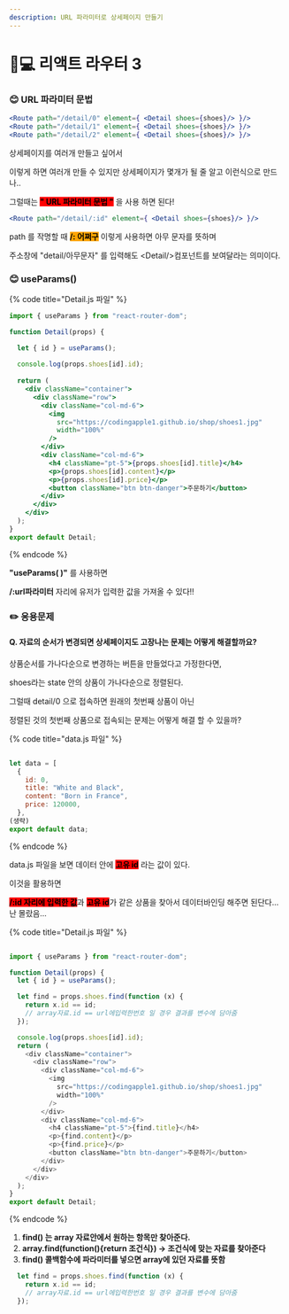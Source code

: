 ```yaml
---
description: URL 파라미터로 상세페이지 만들기
---
```


# 👩💻 리액트 라우터 3



### 😊 **URL 파라미터 문법**

```jsx
<Route path="/detail/0" element={ <Detail shoes={shoes}/> }/>
<Route path="/detail/1" element={ <Detail shoes={shoes}/> }/>
<Route path="/detail/2" element={ <Detail shoes={shoes}/> }/> 
```

상세페이지를 여러개 만들고 싶어서

이렇게 하면 여러개 만들 수 있지만 상세페이지가 몇개가 될 줄 알고 이런식으로 만드나..



그럴때는 <mark style="background-color:red;">**" URL 파라미터 문법 "**</mark> 을 사용 하면 된다!&#x20;

```jsx
<Route path="/detail/:id" element={ <Detail shoes={shoes}/> }/>
```

path 를 작명할 때 <mark style="background-color:orange;">**/: 어쩌구**</mark>  이렇게 사용하면 아무 문자를 뜻하며&#x20;

주소창에 "detail/아무문자" 를 입력해도 \<Detail/>컴포넌트를 보여달라는 의미이다.







### 😊 useParams()

{% code title="Detail.js 파일" %}
```jsx
import { useParams } from "react-router-dom";

function Detail(props) {

  let { id } = useParams();
  
  console.log(props.shoes[id].id);
  
  return (
    <div className="container">
      <div className="row">
        <div className="col-md-6">
          <img
            src="https://codingapple1.github.io/shop/shoes1.jpg"
            width="100%"
          />
        </div>
        <div className="col-md-6">
          <h4 className="pt-5">{props.shoes[id].title}</h4>
          <p>{props.shoes[id].content}</p>
          <p>{props.shoes[id].price}</p>
          <button className="btn btn-danger">주문하기</button>
        </div>
      </div>
    </div>
  );
}
export default Detail;

```
{% endcode %}

**"useParams( )"** 를 사용하면

**/:url파라미터** 자리에 유저가 입력한 값을 가져올 수 있다!!







### ✏️ 응용문제

#### Q. 자료의 순서가 변경되면 상세페이지도 고장나는 문제는 어떻게 해결할까요?

상품순서를 가나다순으로 변경하는 버튼을 만들었다고 가정한다면,

shoes라는 state 안의 상품이 가나다순으로 정렬된다.

그럴때  detail/0 으로 접속하면 원래의 첫번째 상품이 아닌&#x20;

정렬된 것의 첫번째 상품으로 접속되는 문제는 어떻게 해결 할 수 있을까?



{% code title="data.js 파일" %}
```javascript

let data = [
  {
    id: 0,
    title: "White and Black",
    content: "Born in France",
    price: 120000,
  },
(생략)
export default data;

```
{% endcode %}

data.js 파일을 보면 데이터 안에 <mark style="background-color:red;">**고유 id**</mark> 라는 값이 있다.&#x20;

이것을 활용하면

<mark style="background-color:red;">**/:id 자리에 입력한 값**</mark>과 <mark style="background-color:red;">**고유 id**</mark>가 같은 상품을 찾아서 데이터바인딩 해주면 된단다...  난 몰랐음...

{% code title="Detail.js 파일" %}
```javascript

import { useParams } from "react-router-dom";

function Detail(props) {
  let { id } = useParams();

  let find = props.shoes.find(function (x) {
    return x.id == id;
    // array자료.id == url에입력한번호 일 경우 결과를 변수에 담아줌
  });

  console.log(props.shoes[id].id);
  return (
    <div className="container">
      <div className="row">
        <div className="col-md-6">
          <img
            src="https://codingapple1.github.io/shop/shoes1.jpg"
            width="100%"
          />
        </div>
        <div className="col-md-6">
          <h4 className="pt-5">{find.title}</h4>
          <p>{find.content}</p>
          <p>{find.price}</p>
          <button className="btn btn-danger">주문하기</button>
        </div>
      </div>
    </div>
  );
}
export default Detail;

```
{% endcode %}

1. **find() 는 array 자료안에서 원하는 항목만 찾아준다.**
2. **array.find(function(){return 조건식}) -> 조건식에 맞는 자료를 찾아준다**
3. **find() 콜백함수에 파라미터를 넣으면 array에 있던 자료를 뜻함**

```javascript
  let find = props.shoes.find(function (x) {
    return x.id == id;
    // array자료.id == url에입력한번호 일 경우 결과를 변수에 담아줌
  });
```

